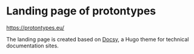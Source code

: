 # Landing page of protontypes 
https://protontypes.eu/

The landing page is created based on [Docsy](https://github.com/google/docsy), a Hugo theme for technical documentation sites.  
